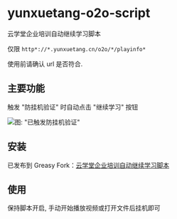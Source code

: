 # yunxuetang-o2o-script

云学堂企业培训自动继续学习脚本

仅限 `http*://*.yunxuetang.cn/o2o/*/playinfo* `

使用前请确认 url 是否符合.

## 主要功能

触发 "防挂机验证" 时自动点击 "继续学习" 按钮

![图: "已触发防挂机验证"](https://github.com/maou-sama-desu/yunxuetang-oto-script/raw/master/assets/alert.png)

## 安装

已发布到 Greasy Fork：[云学堂企业培训自动继续学习脚本](https://greasyfork.org/zh-CN/scripts/503822)

## 使用

保持脚本开启, 手动开始播放视频或打开文件后挂机即可
